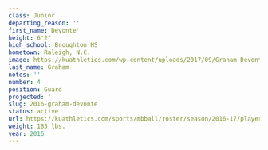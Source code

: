 ```yaml
---
class: Junior
departing_reason: ''
first_name: Devonte'
height: 6'2"
high_school: Broughton HS
hometown: Raleigh, N.C.
image: https://kuathletics.com/wp-content/uploads/2017/09/Graham_Devonte_.jpg
last_name: Graham
notes: ''
number: 4
position: Guard
projected: ''
slug: 2016-graham-devonte
status: active
url: https://kuathletics.com/sports/mbball/roster/season/2016-17/player/devonte-graham/
weight: 185 lbs.
year: 2016
---
```

